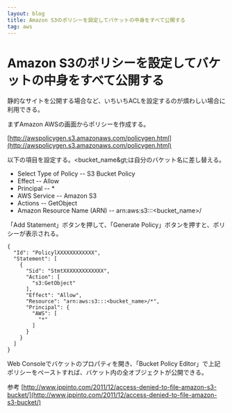 ```yaml
---
layout: blog
title: Amazon S3のポリシーを設定してバケットの中身をすべて公開する
tag: aws
---
```


# Amazon S3のポリシーを設定してバケットの中身をすべて公開する

静的なサイトを公開する場合など、いちいちACLを設定するのが煩わしい場合に利用できる。

まずAmazon AWSの画面からポリシーを作成する。

[http://awspolicygen.s3.amazonaws.com/policygen.html](http://awspolicygen.s3.amazonaws.com/policygen.html)

以下の項目を設定する。&lt;bucket_name\&gt;は自分のバケット名に差し替える。

* Select Type of Policy -- S3 Bucket Policy
* Effect -- Allow
* Principal -- \*
* AWS Service -- Amazon S3
* Actions -- GetObject
* Amazon Resource Name (ARN) -- arn:aws:s3:::&lt;bucket_name&gt;/

「Add Statement」ボタンを押して、「Generate Policy」ボタンを押すと、ポリシーが表示される。

    {
      "Id": "PolicylXXXXXXXXXXXX",
      "Statement": [
        {
          "Sid": "StmtXXXXXXXXXXXXX",
          "Action": [
            "s3:GetObject"
          ],
          "Effect": "Allow",
          "Resource": "arn:aws:s3:::<bucket_name>/*",
          "Principal": {
            "AWS": [
              "*"
            ]
          }
        }
      ]
    }

Web Consoleでバケットのプロパティを開き、「Bucket Policy Editor」で上記ポリシーをペーストすれば、バケット内の全オブジェクトが公開できる。

参考 [http://www.jppinto.com/2011/12/access-denied-to-file-amazon-s3-bucket/](http://www.jppinto.com/2011/12/access-denied-to-file-amazon-s3-bucket/)
